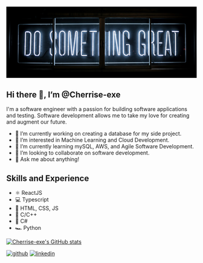 
![Software Engineer](https://raw.githubusercontent.com/Cherrise-exe/Cherrise-exe/main/clark-tibbs-oqStl2L5oxI-unsplash.jpg)

## Hi there 👋, I’m @Cherrise-exe
I'm a software engineer with a passion for building software applications and testing. Software development allows me to take my love for creating and augment our future.

- 🔭 I’m currently working on creating a database for my side project.
- 👀 I’m interested in Machine Learning and Cloud Development.
- 🌱 I’m currently learning mySQL, AWS, and Agile Software Development.
- 💞️ I’m looking to collaborate on software development. 
- 💬 Ask me about anything! 

## Skills and Experience
* ⚛️ ReactJS
* 💻 Typescript
* 🎨 HTML, CSS, JS
* 🏇 C/C++
* 🚙 C#
* 🏎️ Python

[![Cherrise-exe's GitHub stats](https://github-readme-stats.vercel.app/api?username=Cherrise-exe)](https://github.com/anuraghazra/github-readme-stats)

[<img src='https://cdn.jsdelivr.net/npm/simple-icons@3.0.1/icons/github.svg' alt='github' height='40' color='white'>](https://github.com/Cherrise-exe)  [<img src='https://cdn.jsdelivr.net/npm/simple-icons@3.0.1/icons/linkedin.svg' alt='linkedin' height='40' color='white'>](https://www.linkedin.com/in/cherrisehatcher/)  

<!---
Cherrise-exe/Cherrise-exe is a ✨ special ✨ repository because its `README.md` (this file) appears on your GitHub profile.
You can click the Preview link to take a look at your changes.
--->
